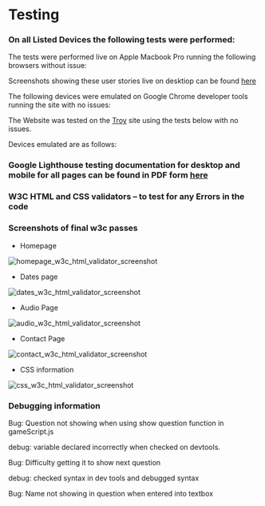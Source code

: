 # Testing

### On all Listed Devices the following tests were performed:

The tests were performed live on Apple Macbook Pro running the following browsers without issue:


Screenshots showing these user stories live on desktiop can be found [here](!)

The following devices were emulated on Google Chrome developer tools running the site with no issues:


The Website was tested on the [Troy](http://troy.labs.daum.net/) site using the tests below with no issues.

Devices emulated are as follows:


### Google Lighthouse testing documentation for desktop and mobile for all pages can be found in PDF form [here](!)



### W3C HTML and CSS validators – to test for any Errors in the code

### Screenshots of final w3c passes

- Homepage

![homepage_w3c_html_validator_screenshot](!)

- Dates page

![dates_w3c_html_validator_screenshot](!)

- Audio Page

![audio_w3c_html_validator_screenshot](!)

- Contact Page

![contact_w3c_html_validator_screenshot](!)

- CSS information

![css_w3c_html_validator_screenshot](!)

### Debugging information

Bug: Question not showing when using show question function in gameScript.js

debug: variable declared incorrectly when checked on devtools.

Bug: Difficulty getting it to show next question

debug: checked syntax in dev tools and debugged syntax

Bug: Name not showing in question when entered into textbox